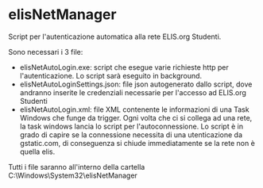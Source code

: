 # elisNetManager

Script per l'autenticazione automatica alla rete ELIS.org Studenti.

Sono necessari i 3 file:
- elisNetAutoLogin.exe: script che esegue varie richieste http per l'autenticazione. Lo script sarà eseguito in background.
- elisNetAutoLoginSettings.json: file json autogenerato dallo script, dove andranno inserite le credenziali necessarie per l'accesso ad ELIS.org Studenti
- elisNetAutoLogin.xml: file XML contenente le informazioni di una Task Windows che funge da trigger. Ogni volta che ci si collega ad una rete, la task windows lancia lo script per l'autoconnessione. Lo script è in grado di capire se la connessione necessita di una utenticazione da gstatic.com, di conseguenza si chiude immediatamente se la rete non è quella elis.

Tutti i file saranno all'interno della cartella C:\Windows\System32\elisNetManager
